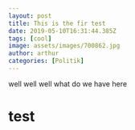 ```yaml
---
layout: post
title: This is the fir test
date: 2019-05-10T16:31:44.385Z
tags: [cool]
image: assets/images/700862.jpg
author: arthur
categories: [Politik]
---
```

well well well what do we have here
# test

